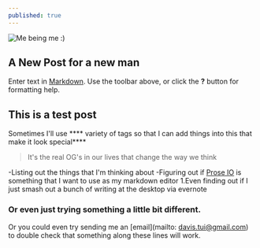 ```yaml
---
published: true
---
```

![Me being me :)](https://pbs.twimg.com/profile_images/774607695756271616/Jqjou-1T.jpg)

## A New Post for a new man

Enter text in [Markdown](http://daringfireball.net/projects/markdown/). Use the toolbar above, or click the **?** button for formatting help.


## This is a test post

Sometimes I'll use **** variety of tags so that I can add things into this that make it look special****

> It's the real OG's in our lives that change the way we think

-Listing out the things that I'm thinking about
-Figuring out if [Prose IO](prose.io) is something that I want to use as my markdown editor
1.Even finding out if I just smash out a bunch of writing at the desktop via evernote

### Or even just trying something a little bit different.

Or you could even try sending me an [email](mailto: davis.tui@gmail.com) to double check that something along these lines will work.







